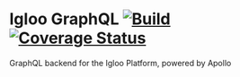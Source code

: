 # Igloo GraphQL [![Build](https://travis-ci.org/hellowitlab/iglooQL.svg?branch=master)](https://travis-ci.org/hellowitlab/iglooQL) [![Coverage Status](https://coveralls.io/repos/github/hellowitlab/iglooQL/badge.svg)](https://coveralls.io/github/hellowitlab/iglooQL?branch=master)

GraphQL backend for the Igloo Platform, powered by Apollo
